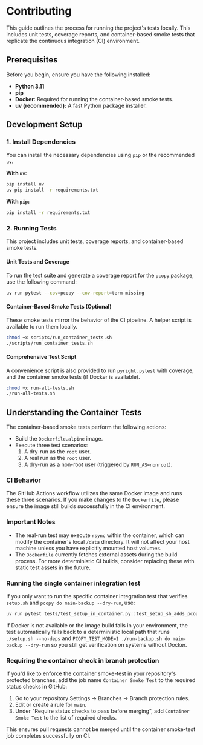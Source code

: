 # Contributing

This guide outlines the process for running the project's tests locally. This includes unit tests, coverage reports, and container-based smoke tests that replicate the continuous integration (CI) environment.

## Prerequisites

Before you begin, ensure you have the following installed:

* **Python 3.11**
* **pip**
* **Docker:** Required for running the container-based smoke tests.
* **uv (recommended):** A fast Python package installer.

## Development Setup

### 1. Install Dependencies

You can install the necessary dependencies using `pip` or the recommended `uv`.

**With `uv`:**

```bash
pip install uv
uv pip install -r requirements.txt
```

**With `pip`:**

```bash
pip install -r requirements.txt
```

### 2. Running Tests

This project includes unit tests, coverage reports, and container-based smoke tests.

#### Unit Tests and Coverage

To run the test suite and generate a coverage report for the `pcopy` package, use the following command:

```bash
uv run pytest --cov=pcopy --cov-report=term-missing
```

#### Container-Based Smoke Tests (Optional)

These smoke tests mirror the behavior of the CI pipeline. A helper script is available to run them locally.

```bash
chmod +x scripts/run_container_tests.sh
./scripts/run_container_tests.sh
```

#### Comprehensive Test Script

A convenience script is also provided to run `pyright`, `pytest` with coverage, and the container smoke tests (if Docker is available).

```bash
chmod +x run-all-tests.sh
./run-all-tests.sh
```

## Understanding the Container Tests

The container-based smoke tests perform the following actions:

* Build the `Dockerfile.alpine` image.
* Execute three test scenarios:
    1. A dry-run as the `root` user.
    2. A real run as the `root` user.
    3. A dry-run as a non-root user (triggered by `RUN_AS=nonroot`).

### CI Behavior

The GitHub Actions workflow utilizes the same Docker image and runs these three scenarios. If you make changes to the `Dockerfile`, please ensure the image still builds successfully in the CI environment.

### Important Notes

* The real-run test may execute `rsync` within the container, which can modify the container's local `/data` directory. It will not affect your host machine unless you have explicitly mounted host volumes.
* The `Dockerfile` currently fetches external assets during the build process. For more deterministic CI builds, consider replacing these with static test assets in the future.

### Running the single container integration test

If you only want to run the specific container integration test that verifies `setup.sh` and `pcopy do main-backup --dry-run`, use:

```bash
uv run pytest tests/test_setup_in_container.py::test_setup_sh_adds_pcopy_alias_in_container -q
```

If Docker is not available or the image build fails in your environment, the test automatically falls back to a deterministic local path that runs `./setup.sh --no-deps` and `PCOPY_TEST_MODE=1 ./run-backup.sh do main-backup --dry-run` so you still get verification on systems without Docker.

### Requiring the container check in branch protection

If you'd like to enforce the container smoke-test in your repository's protected branches, add the job name `Container Smoke Test` to the required status checks in GitHub:

1. Go to your repository Settings → Branches → Branch protection rules.
2. Edit or create a rule for `main`.
3. Under "Require status checks to pass before merging", add `Container Smoke Test` to the list of required checks.

This ensures pull requests cannot be merged until the container smoke-test job completes successfully on CI.
